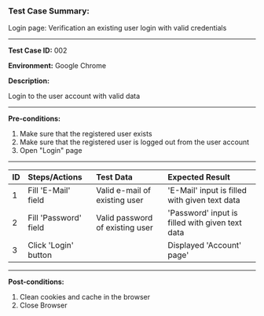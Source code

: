 

### Test Case Summary: 

Login page: Verification an existing user login with valid credentials										

---

**Test Case ID:** 002

**Environment:** Google Chrome

**Description:**

Login to the user account with valid data

---

**Pre-conditions:**
1. Make sure that the registered user exists
2. Make sure that the registered user is logged out from the user account
3. Open "Login" page

---

|      ID       | Steps/Actions |  Test Data  | Expected Result |
| :------------ |:--------------| :---------- | :-------------- |
|       1       | Fill 'E-Mail' field | Valid e-mail of existing user | 'E-Mail' input is filled with given text data |
|       2       | Fill 'Password' field | Valid  password of existing user | 'Password' input is filled with given text data |
|       3       | Click 'Login' button |  | Displayed 'Account' page' |

---

**Post-conditions:**
1. Clean cookies and cache in the browser
2. Close Browser

